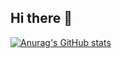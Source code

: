 ## Hi there 👋

[![Anurag's GitHub stats](https://github-readme-stats.vercel.app/api?username=anuraghazra)](https://github.com/iverri/github-readme-stats)
<!--
**iverri/iverri** is a ✨ _special_ ✨ repository because its `README.md` (this file) appears on your GitHub profile.

Here are some ideas to get you started:

- 🔭 I’m currently working on ...
- 🌱 I’m currently learning ...
- 👯 I’m looking to collaborate on ...
- 🤔 I’m looking for help with ...
- 💬 Ask me about ...
- 📫 How to reach me: ...
- 😄 Pronouns: ...
- ⚡ Fun fact: ...
-->
